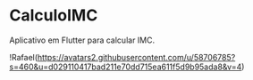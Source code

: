 # CalculoIMC
Aplicativo em Flutter para calcular IMC.

!Rafael(https://avatars2.githubusercontent.com/u/58706785?s=460&u=d029110417bad211e70dd715ea611f5d9b95ada8&v=4)
